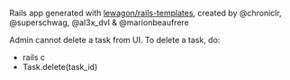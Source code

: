 Rails app generated with [lewagon/rails-templates](https://github.com/lewagon/rails-templates), created by @chroniclr, @superschwag, @al3x_dvl & @marionbeaufrere

Admin cannot delete a task from UI. To delete a task, do:
- rails c
- Task.delete(task_id)
